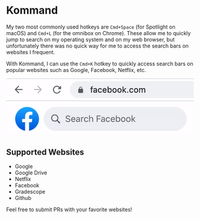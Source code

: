 # Kommand

My two most commonly used hotkeys are `Cmd+Space` (for Spotlight on macOS) and `Cmd+L` (for the omnibox on Chrome). These allow me to quickly jump to search on my operating system and on my web browser, but unfortunately there was no quick way for me to access the search bars on websites I frequent.

With Kommand, I can use the `Cmd+K` hotkey to quickly access search bars on popular websites such as Google, Facebook, Netflix, etc.

![](demo.gif)

## Supported Websites

* Google
* Google Drive
* Netflix
* Facebook
* Gradescope
* Github

Feel free to submit PRs with your favorite websites!